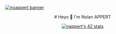 [![noappert banner](https://immich.noappert.fr/api/assets/a18fad1b-35e1-4d44-9f65-1423677b32b0/thumbnail?size=preview&c=1ycKE4JLdweFqTbKOAWZBGI%3D)](https://immich.noappert.fr/api/assets/a18fad1b-35e1-4d44-9f65-1423677b32b0/thumbnail?size=preview&c=1ycKE4JLdweFqTbKOAWZBGI%3D)
<div align="center">
# Heyo 👋 I'm Nolan APPERT

[![nappert's 42 stats](https://badge.mediaplus.ma/kettlebells/nappert?1337Badge=off&UM6P=off)](https://github.com/noappert)

</div>
